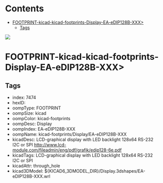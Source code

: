 



Contents
========

* [FOOTPRINT-kicad-kicad-footprints-Display-EA-eDIP128B-XXX>](#footprint-kicad-kicad-footprints-display-ea-edip128b-xxx)
	* [Tags](#tags)
  
![][im]
# FOOTPRINT-kicad-kicad-footprints-Display-EA-eDIP128B-XXX>

## Tags

- index: 7474
- hexID: 
- oompType: FOOTPRINT
- oompSize: kicad
- oompColor: kicad-footprints
- oompDesc: Display
- oompIndex: EA-eDIP128B-XXX
- oompName: kicad-footprints/Display/EA-eDIP128B-XXX
- kicadDesc: LCD-graphical display with LED backlight 128x64 RS-232 I2C or SPI http://www.lcd-module.com/fileadmin/eng/pdf/grafik/edip128-6e.pdf
- kicadTags: LCD-graphical display with LED backlight 128x64 RS-232 I2C or SPI
- kicadAttr: through_hole
- kicad3DModel: ${KICAD6_3DMODEL_DIR}/Display.3dshapes/EA-eDIP128B-XXX.wrl



[im]: image.png
